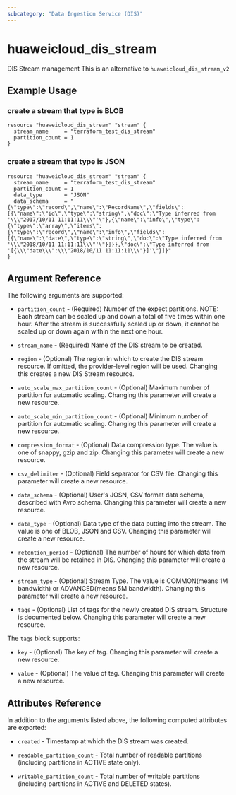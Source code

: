 ```yaml
---
subcategory: "Data Ingestion Service (DIS)"
---
```


# huaweicloud\_dis\_stream

DIS Stream management
This is an alternative to `huaweicloud_dis_stream_v2`

## Example Usage

### create a stream that type is BLOB

```hcl
resource "huaweicloud_dis_stream" "stream" {
  stream_name     = "terraform_test_dis_stream"
  partition_count = 1
}
```

### create a stream that type is JSON

```hcl
resource "huaweicloud_dis_stream" "stream" {
  stream_name     = "terraform_test_dis_stream"
  partition_count = 1
  data_type       = "JSON"
  data_schema     = "{\"type\":\"record\",\"name\":\"RecordName\",\"fields\":[{\"name\":\"id\",\"type\":\"string\",\"doc\":\"Type inferred from '\\\"2017/10/11 11:11:11\\\"'\"},{\"name\":\"info\",\"type\":{\"type\":\"array\",\"items\":{\"type\":\"record\",\"name\":\"info\",\"fields\":[{\"name\":\"date\",\"type\":\"string\",\"doc\":\"Type inferred from '\\\"2018/10/11 11:11:11\\\"'\"}]}},\"doc\":\"Type inferred from '[{\\\"date\\\":\\\"2018/10/11 11:11:11\\\"}]'\"}]}"
}
```

## Argument Reference

The following arguments are supported:

* `partition_count` - (Required) Number of the expect partitions. NOTE: Each stream can be scaled up
  and down a total of five times within one hour. After the stream is
  successfully scaled up or down, it cannot be scaled up or down again
  within the next one hour.

* `stream_name` - (Required) Name of the DIS stream to be created.

* `region` - (Optional) The region in which to create the DIS stream resource. If omitted, the provider-level region will be used. Changing this creates a new DIS Stream resource.

* `auto_scale_max_partition_count` - (Optional) Maximum number of partition for automatic scaling.  Changing this parameter will create a new resource.

* `auto_scale_min_partition_count` - (Optional) Minimum number of partition for automatic scaling.  Changing this parameter will create a new resource.

* `compression_format` - (Optional) Data compression type. The value is one of snappy, gzip and zip.  Changing this parameter will create a new resource.

* `csv_delimiter` - (Optional) Field separator for CSV file.  Changing this parameter will create a new resource.

* `data_schema` - (Optional) User's JOSN, CSV format data schema, described with Avro schema.  Changing this parameter will create a new resource.

* `data_type` - (Optional) Data type of the data putting into the stream. The value is one of
  BLOB, JSON and CSV.  Changing this parameter will create a new resource.

* `retention_period` - (Optional) The number of hours for which data from the stream will be retained
  in DIS.  Changing this parameter will create a new resource.

* `stream_type` - (Optional) Stream Type. The value is COMMON(means 1M bandwidth) or
  ADVANCED(means 5M bandwidth).  Changing this parameter will create a new resource.

* `tags` - (Optional) List of tags for the newly created DIS stream. Structure is documented below. Changing this parameter will create a new resource.

The `tags` block supports:

* `key` - (Optional) The key of tag.  Changing this parameter will create a new resource.

* `value` - (Optional) The value of tag.  Changing this parameter will create a new resource.

## Attributes Reference

In addition to the arguments listed above, the following computed attributes are exported:

* `created` - Timestamp at which the DIS stream was created.

* `readable_partition_count` - Total number of readable partitions (including partitions in ACTIVE state only).

* `writable_partition_count` - Total number of writable partitions (including partitions in ACTIVE and DELETED states).
